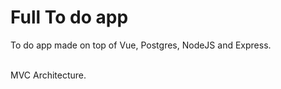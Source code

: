 
# Full To do app 

To do app made on top of Vue, Postgres, NodeJS and Express. </br></br>

MVC Architecture. </br></br>




